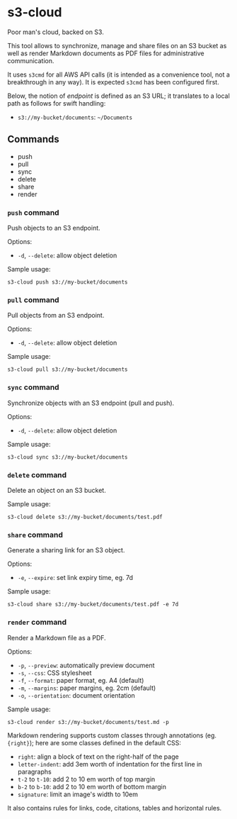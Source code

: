 # s3-cloud

Poor man's cloud, backed on S3.

This tool allows to synchronize, manage and share files on an S3 bucket as well
as render Markdown documents as PDF files for administrative communication.

It uses `s3cmd` for all AWS API calls (it is intended as a convenience tool,
not a breakthrough in any way). It is expected `s3cmd` has been configured
first.

Below, the notion of *endpoint* is defined as an S3 URL; it translates to a
local path as follows for swift handling:

- `s3://my-bucket/documents`: `~/Documents`

## Commands

- push
- pull
- sync
- delete
- share
- render

### `push` command

Push objects to an S3 endpoint.

Options:

- `-d`, `--delete`: allow object deletion

Sample usage:

    s3-cloud push s3://my-bucket/documents

### `pull` command

Pull objects from an S3 endpoint.

Options:

- `-d`, `--delete`: allow object deletion

Sample usage:

    s3-cloud pull s3://my-bucket/documents

### `sync` command

Synchronize objects with an S3 endpoint (pull and push).

Options:

- `-d`, `--delete`: allow object deletion

Sample usage:

    s3-cloud sync s3://my-bucket/documents

### `delete` command

Delete an object on an S3 bucket.

Sample usage:

    s3-cloud delete s3://my-bucket/documents/test.pdf

### `share` command

Generate a sharing link for an S3 object.

Options:

- `-e`, `--expire`: set link expiry time, eg. 7d

Sample usage:

    s3-cloud share s3://my-bucket/documents/test.pdf -e 7d

### `render` command

Render a Markdown file as a PDF.

Options:

- `-p`, `--preview`: automatically preview document
- `-s`, `--css`: CSS stylesheet
- `-f`, `--format`: paper format, eg. A4 (default)
- `-m`, `--margins`: paper margins, eg. 2cm (default)
- `-o`, `--orientation`: document orientation

Sample usage:

    s3-cloud render s3://my-bucket/documents/test.md -p

Markdown rendering supports custom classes through annotations (eg. `{right}`);
here are some classes defined in the default CSS:

- `right`: align a block of text on the right-half of the page
- `letter-indent`: add 3em worth of indentation for the first line in
  paragraphs
- `t-2` to `t-10`: add 2 to 10 em worth of top margin
- `b-2` to `b-10`: add 2 to 10 em worth of bottom margin
- `signature`: limit an image's width to 10em

It also contains rules for links, code, citations, tables and horizontal rules.
